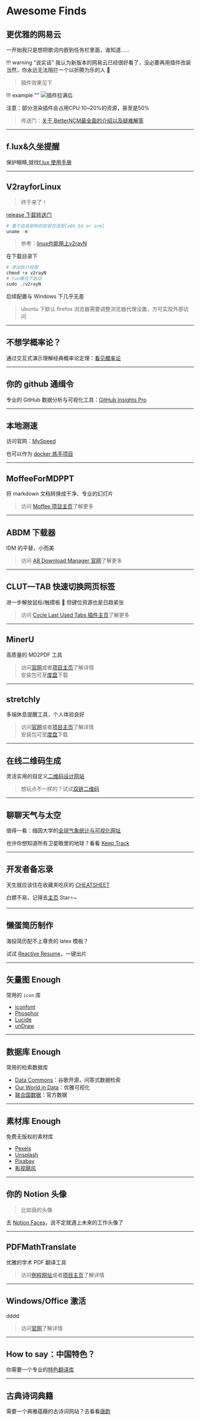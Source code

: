 # Awesome Finds

<div id="progress-container">
  <div id="progress-bar"></div>
</div>



## 更优雅的网易云

一开始我只是想把歌词内嵌到任务栏里面，谁知道......

!!! warning "说实话"
    我认为新版本的网易云已经很好看了，没必要再用插件改装   
    当然，你永远无法阻拦一个以折腾为乐的人 :smiling_face_with_tear:

> 插件效果见下

!!! example ""
    ![](https://cdn.jsdelivr.net/gh/dixiLOG/blogStatic/BNCM20241109201208.jpg "插件拉满后")


注意：部分渲染插件会占用CPU 10~20%的资源，甚至是50%

> 传送门：[关于 BetterNCM最全面的介绍以及疑难解答](https://v2e2npdz15.feishu.cn/docx/UZkSd9d46o4fVOxaPNBcGXSenme)


---

## f.lux&久坐提醒

保护眼睛,就找[f.lux 使用手册](https://blog.csdn.net/weixin_44591166/article/details/108792990)

---

## V2rayforLinux

> 终于来了！

[release 下载转送门](https://github.com/2dust/v2rayN/releases?page=1)

```powershell title="powershell"
# 基于自身架构的安装包选型[x86_64 or arm]
uname -m
```

> 参考：[linux也能用上v2rayN](https://sharemarco.blogspot.com/2024/11/v2raynlinux-linux-linuxv2rayn.html)

在下载目录下

```powershell title="powershell"
# 添加执行权限
chmod +x v2rayN
# tun模式下启动
sudo ./v2rayN
```

后续配置与 Windows 下几乎无差

> ubuntu 下默认 firefox 浏览器需要调整浏览器代理设置，方可实现外部访问

---

## 不想学概率论？

通过交互式演示理解经典概率论定理：[看见概率论](https://probability.visualized.fun/)

---

## 你的 github 通缉令

专业的 GitHub 数据分析与可视化工具：[GitHub Insights Pro](https://github-insights-pro.toolsnav.top/)

---

## 本地测速

访问官网：[MySpeed](https://myspeed.dev/)

也可以作为 [docker 练手项目](https://cloud.tencent.com/developer/article/2451399)

---

## MoffeeForMDPPT

将 markdown 文档转换成干净、专业的幻灯片

> 访问 [Moffee 项目主页](https://github.com/BMPixel/moffee)了解更多

---

## ABDM 下载器

IDM 的平替，小而美

> 访问 [AB Download Manager 官网](https://abdownloadmanager.com/)了解更多

---

## CLUT—TAB 快速切换网页标签

进一步解放鼠标/触摸板 🤪 但键位资源也是日趋紧张

> 访问 [Cycle Last Used Tabs 插件主页](https://chrome.google.com/webstore/detail/clut-cycle-last-used-tabs/cobieddmkhhnbeldhncnfcgcaccmehgn?hl=zh-cn)了解更多

---

## MinerU

高质量的 MD2PDF 工具

> 访问[官网](https://mineru.net/)或者[项目主页](https://github.com/opendatalab/MinerU)了解详情  
> 安装包可至[度盘](https://pan.baidu.com/s/15uTZOgbbEREFkdKE2JCH0A?pwd=1369)下载

---

## stretchly

多端休息提醒工具，个人体验良好

> 访问[官网](https://hovancik.net/stretchly/)或者[项目主页](https://github.com/hovancik/stretchly)了解详情  
> 安装包可至[度盘](https://pan.baidu.com/s/11diYKmbQnn17oeuI1zQlbg?pwd=1369)下载

---

## 在线二维码生成

灵活实用的自定义[二维码设计网站](https://qrframe.kylezhe.ng/)

> 想玩点不一样的？试试[双链二维码](https://dualqrcode.com/)

---

## 聊聊天气与太空

值得一看：缅因大学的[全球气象统计与可视化网址](https://climatereanalyzer.org/)  

也许你想知道所有卫星眼里的地球？看看 [Keep Track](https://keeptrack.space/)

---

## 开发者备忘录

天生就应该住在收藏夹吃灰的 [CHEATSHEET](https://cheatsheets.zip/)

白嫖不易，记得去[主页](https://github.com/Fechin/reference) Star⭐~

---

## 懒蛋简历制作

海投简历配不上尊贵的 latex 模板？

试试 [Reactive Resume](https://rxresu.me/)，一键出片

---

## 矢量图 Enough

常用的 `icon` 库

- [iconfont](https://www.iconfont.cn/)
- [Phosphor](https://phosphoricons.com/)
- [Lucide](https://lucide.dev/icons/)
- [unDraw](https://undraw.co/)

---

## 数据库 Enough

常用的检索数据库

- [Data Commons](https://datacommons.org/)：谷歌开源，问答式数据检索
- [Our World in Data](https://ourworldindata.org/)：优雅可视化
- [联合国数据](https://data.un.org/)：官方数据

---
## 素材库 Enough

免费无版权的素材库

- [Pexels](https://www.pexels.com/)
- [Unsplash](https://unsplash.com/)
- [Pixabay](https://pixabay.com/zh/)
- [影视飓风](https://www.ysjf.com/material)

---

## 你的 Notion 头像

> 比如我的头像

去 [Notion Faces](https://faces.notion.com/)，说不定就遇上未来的工作头像了

---

## PDFMathTranslate

优雅的学术 PDF 翻译工具

> 访问[例程网址](https://pdf2zh.com/)或者[项目主页](https://github.com/Byaidu/PDFMathTranslate)了解详情

---

## Windows/Office 激活

dddd

> 访问[官网](https://kms.cx/)了解详情

---

## How to say：中国特色？

你需要一个专业的[特色翻译库](http://210.72.20.108/index/index.jsp)


---

## 古典诗词典籍

需要一个典雅蕴藉的古诗词网站？去看看[唐韵](https://www.chinesepoems.org/)